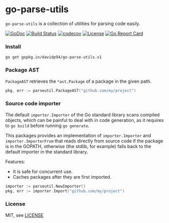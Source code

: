 # go-parse-utils

`go-parse-utils` is a collection of utilities for parsing code easily.

[![GoDoc](https://godoc.org/gopkg.in/davidp94/go-parse-utils.v1?status.svg)](https://godoc.org/gopkg.in/davidp94/go-parse-utils.v1) [![Build Status](https://travis-ci.org/davidp94/go-parse-utils.svg?branch=master)](https://travis-ci.org/davidp94/go-parse-utils) [![codecov](https://codecov.io/gh/davidp94/go-parse-utils/branch/master/graph/badge.svg)](https://codecov.io/gh/davidp94/go-parse-utils) [![License](http://img.shields.io/:license-mit-blue.svg)](http://doge.mit-license.org) [![Go Report Card](https://goreportcard.com/badge/gopkg.in/davidp94/go-parse-utils.v1)](https://goreportcard.com/report/gopkg.in/davidp94/go-parse-utils.v1)

### Install

```
go get gopkg.in/davidp94/go-parse-utils.v1
```

### Package AST

`PackageAST` retrieves the `*ast.Package` of a package in the given path.

```go
pkg, err := parseutil.PackageAST("github.com/my/project")
```

### Source code importer

The default `importer.Importer` of the Go standard library scans compiled objects, which can be painful to deal with in code generation, as it requires to `go build` before running `go generate`.

This packages provides an implementation of `importer.Importer` and `importer.ImporterFrom` that reads directly from source code if the package is in the GOPATH, otherwise (the stdlib, for example) falls back to the default importer in the standard library.

Features:
* It is safe for concurrent use.
* Caches packages after they are first imported.

```go
importer := parseutil.NewImporter()
pkg, err := importer.Import("github.com/my/project")
```

### License

MIT, see [LICENSE](/LICENSE)
